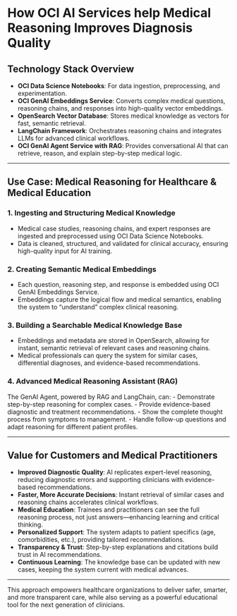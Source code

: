 
# How OCI AI Services help Medical Reasoning Improves Diagnosis Quality

## Technology Stack Overview

- **OCI Data Science Notebooks**: For data ingestion, preprocessing, and experimentation.
- **OCI GenAI Embeddings Service**: Converts complex medical questions, reasoning chains, and responses into high-quality vector embeddings.
- **OpenSearch Vector Database**: Stores medical knowledge as vectors for fast, semantic retrieval.
- **LangChain Framework**: Orchestrates reasoning chains and integrates LLMs for advanced clinical workflows.
- **OCI GenAI Agent Service with RAG**: Provides conversational AI that can retrieve, reason, and explain step-by-step medical logic.

---

## Use Case: Medical Reasoning for Healthcare & Medical Education

### 1. Ingesting and Structuring Medical Knowledge
- Medical case studies, reasoning chains, and expert responses are ingested and preprocessed using OCI Data Science Notebooks.
- Data is cleaned, structured, and validated for clinical accuracy, ensuring high-quality input for AI training.

### 2. Creating Semantic Medical Embeddings
- Each question, reasoning step, and response is embedded using OCI GenAI Embeddings Service.
- Embeddings capture the logical flow and medical semantics, enabling the system to “understand” complex clinical reasoning.

### 3. Building a Searchable Medical Knowledge Base
- Embeddings and metadata are stored in OpenSearch, allowing for instant, semantic retrieval of relevant cases and reasoning chains.
- Medical professionals can query the system for similar cases, differential diagnoses, and evidence-based recommendations.

### 4. Advanced Medical Reasoning Assistant (RAG)
The GenAI Agent, powered by RAG and LangChain, can:
	- Demonstrate step-by-step reasoning for complex cases.
	- Provide evidence-based diagnostic and treatment recommendations.
	- Show the complete thought process from symptoms to management.
	- Handle follow-up questions and adapt reasoning for different patient profiles.

---

## Value for Customers and Medical Practitioners

- **Improved Diagnostic Quality**: AI replicates expert-level reasoning, reducing diagnostic errors and supporting clinicians with evidence-based recommendations.
- **Faster, More Accurate Decisions**: Instant retrieval of similar cases and reasoning chains accelerates clinical workflows.
- **Medical Education**: Trainees and practitioners can see the full reasoning process, not just answers—enhancing learning and critical thinking.
- **Personalized Support**: The system adapts to patient specifics (age, comorbidities, etc.), providing tailored recommendations.
- **Transparency & Trust**: Step-by-step explanations and citations build trust in AI recommendations.
- **Continuous Learning**: The knowledge base can be updated with new cases, keeping the system current with medical advances.

---

This approach empowers healthcare organizations to deliver safer, smarter, and more transparent care, while also serving as a powerful educational tool for the next generation of clinicians.